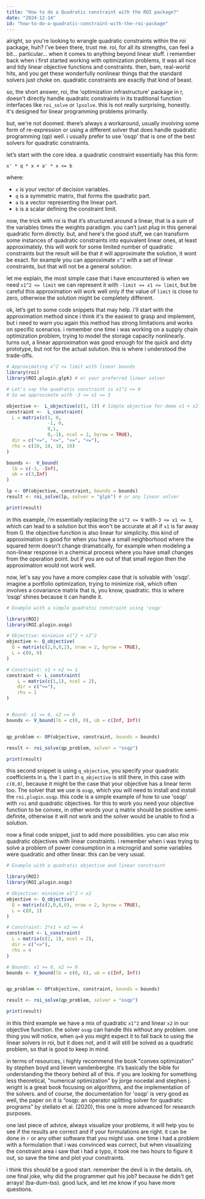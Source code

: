 ```yaml
---
title: "How to do a Quadratic constraint with the ROI package?"
date: "2024-12-14"
id: "how-to-do-a-quadratic-constraint-with-the-roi-package"
---
```


alright, so you're looking to wrangle quadratic constraints within the roi package, huh? i've been there, trust me. roi, for all its strengths, can feel a bit… particular… when it comes to anything beyond linear stuff. i remember back when i first started working with optimization problems, it was all nice and tidy linear objective functions and constraints. then, bam, real-world hits, and you get these wonderfully nonlinear things that the standard solvers just choke on. quadratic constraints are exactly that kind of beast.

so, the short answer, roi, the 'optimization infrastructure' package in r, doesn't directly handle quadratic constraints in its traditional function interfaces like `roi_solve` or `lpsolve`. this is not really surprising, honestly. it's designed for linear programming problems primarily.

but, we're not doomed. there’s always a workaround, usually involving some form of re-expression or using a different solver that does handle quadratic programming (qp) well. i usually prefer to use 'osqp' that is one of the best solvers for quadratic constraints.

let’s start with the core idea. a quadratic constraint essentially has this form:

`x' * q * x + a' * x <= b`

where:

*   `x` is your vector of decision variables.
*   `q` is a symmetric matrix, that forms the quadratic part.
*   `a` is a vector representing the linear part.
*   `b` is a scalar defining the constraint limit.

now, the trick with roi is that it’s structured around a linear, that is a sum of the variables times the weights paradigm. you can’t just plug in this general quadratic form directly. but, and here's the good stuff, we can transform some instances of quadratic constraints into equivalent linear ones, at least approximately. this will work for some limited number of quadratic constraints but the result will be that it will approximate the solution, it wont be exact. for example you can approximate `x^2` with a set of linear constraints, but that will not be a general solution.

let me explain, the most simple case that i have encountered is when we need `x1^2 <= limit` we can represent it with `-limit <= x1 <= limit`, but be careful this approximation will work well only if the value of `limit` is close to zero, otherwise the solution might be completely different.

ok, let’s get to some code snippets that may help. i'll start with the approximation method since i think it's the easiest to grasp and implement, but i need to warn you again this method has strong limitations and works on specific scenarios. i remember one time i was working on a supply chain optimization problem, trying to model the storage capacity nonlinearly. turns out, a linear approximation was good enough for the quick and dirty prototype, but not for the actual solution. this is where i understood the trade-offs.

```r
# Approximating x^2 <= limit with linear bounds
library(roi)
library(ROI.plugin.glpk) # or your preferred linear solver

# Let's say the quadratic constraint is x1^2 <= 9
# So we approximate with -3 <= x1 <= 3

objective <-  L_objective(c(1, 1)) # Simple objective for demo x1 + x2
constraint <-  L_constraint(
  L = matrix(c(1, 0,
               -1, 0,
               0,1,
               0,-1), ncol = 2, byrow = TRUE),
  dir = c("<=", "<=", "<=", "<="),
  rhs = c(10, 10, 10, 10)
)

bounds <-  V_bound(
  lb = c(-3, -Inf),
  ub = c(3,Inf)
)

lp <- OP(objective, constraint, bounds = bounds)
result <- roi_solve(lp, solver = "glpk") # or any linear solver

print(result)
```

in this example, i’m essentially replacing the `x1^2 <= 9` with`-3 <= x1 <= 3`, which can lead to a solution but this won't be accurate at all if `x1` is far away from 0. the objective function is also linear for simplicity. this kind of approximation is good for when you have a small neighborhood where the squared term doesn’t change dramatically, for example when modeling a non-linear response in a chemical process where you have small changes from the operation point. but if you are out of that small region then the approximation would not work well.

now, let's say you have a more complex case that is solvable with 'osqp'. imagine a portfolio optimization, trying to minimize risk, which often involves a covariance matrix that is, you know, quadratic. this is where ‘osqp’ shines because it can handle it.

```r
# Example with a simple quadratic constraint using 'osqp'

library(ROI)
library(ROI.plugin.osqp)

# Objective: minimize x1^2 + x2^2
objective <- Q_objective(
  Q = matrix(c(2,0,0,2), nrow = 2, byrow = TRUE),
  L = c(0, 0)
)

# Constraint: x1 + x2 <= 1
constraint <- L_constraint(
    L = matrix(c(1,1), ncol = 2),
    dir = c("<="),
    rhs = 1
)


# Bound: x1 >= 0, x2 >= 0
bounds <- V_bound(lb = c(0, 0), ub = c(Inf, Inf))


qp_problem <- OP(objective, constraint, bounds = bounds)

result <- roi_solve(qp_problem, solver = "osqp")

print(result)
```

this second snippet is using `q_objective`, you specify your quadratic coefficients in `q`. the `l` part in `q_objective` is still there, in this case with `c(0,0)`, because it might be the case that your objective has a linear term too. The solver that we use is `osqp`, which you will need to install and install the `roi.plugin.osqp`. this code is a simple example of how to use 'osqp' with `roi` and quadratic objectives. for this to work you need your objective function to be convex, in other words your q matrix should be positive semi-definite, otherwise it will not work and the solver would be unable to find a solution.

now a final code snippet, just to add more possibilities. you can also mix quadratic objectives with linear constraints. i remember when i was trying to solve a problem of power consumption in a microgrid and some variables were quadratic and other linear. this can be very usual.

```r
# Example with a quadratic objective and linear constraint

library(ROI)
library(ROI.plugin.osqp)

# Objective: minimize x1^2 + x2
objective <- Q_objective(
  Q = matrix(c(2,0,0,0), nrow = 2, byrow = TRUE),
  L = c(0, 1)
)

# Constraint: 2*x1 + x2 <= 4
constraint <- L_constraint(
  L = matrix(c(2, 1), ncol = 2),
  dir = c("<="),
  rhs = 4
)

# Bounds: x1 >= 0, x2 >= 0
bounds <- V_bound(lb = c(0, 0), ub = c(Inf, Inf))


qp_problem <- OP(objective, constraint, bounds = bounds)

result <- roi_solve(qp_problem, solver = "osqp")

print(result)
```

in this third example we have a mix of quadratic `x1^2` and linear `x2` in our objective function. the solver `osqp` can handle this without any problem. one thing you will notice, when `q=0` you might expect it to fall back to using the linear solvers in roi, but it does not, and it will still be solved as a quadratic problem, so that is good to keep in mind.

in terms of resources, i highly recommend the book "convex optimization" by stephen boyd and lieven vandenberghe. it’s basically the bible for understanding the theory behind all of this. if you are looking for something less theoretical, "numerical optimization" by jorge nocedal and stephen j. wright is a great book focusing on algorithms, and the implementation of the solvers. and of course, the documentation for 'osqp' is very good as well, the paper on it is “osqp: an operator splitting solver for quadratic programs” by stellato et al. (2020), this one is more advanced for research purposes.

one last piece of advice, always visualize your problems, it will help you to see if the results are correct and if your formulations are right. it can be done in `r` or any other software that you might use. one time i had a problem with a formulation that i was convinced was correct, but when visualizing the constraint area i saw that i had a typo, it took me two hours to figure it out, so save the time and plot your constraints.

i think this should be a good start. remember the devil is in the details. oh, one final joke, why did the programmer quit his job? because he didn't get arrays! (ba-dum-tss). good luck, and let me know if you have more questions.
